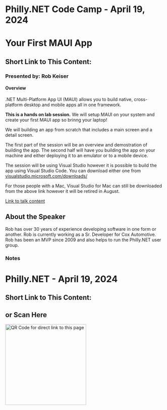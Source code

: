# Philly.NET Code Camp - April 19, 2024

# Your First MAUI App

## Short Link to This Content: 

### Presented by: Rob Keiser

#### Overview
.NET Multi-Platform App UI (MAUI) allows you to build native, cross-platform desktop and mobile apps all in one framework.

**This is a hands on lab session.** We will setup MAUI on your system and create your first MAUI app so brinng your laptop!

We will building an app from scratch that includes a main screen and a detail screen.

The first part of the session will be an overview and demostration of building the app. The second half will have you building the app on your machine and either deploying it to an emulator or to a mobile device.

The session will be using Visual Studio however it is possible to build the app using Visual Studio Code. You can download either one from [visualstudio.microsoft.com/downloads/](https://visualstudio.microsoft.com/downloads/)

For those people with a Mac, Visual Studio for Mac can still be downloaded from the above link however it will be retired in August.

[Link to talk content](https://github.com/row5is/PDNCodeCamp2024)

## About the Speaker
Rob has over 30 years of experience developing software in one form or another. Rob is currently working as a Sr. Developer for Cox Automotive. Rob has been an MVP since 2009 and also helps to run the Philly.NET user group.

### Notes

# Philly.NET - April 19, 2024

## Short Link to This Content:

## or Scan Here
<img src="images/pcc240419.png" alt="QR Code for direct link to this page" width="256"/>

